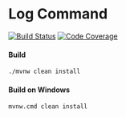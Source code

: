 # Log Command

[![Build Status][build-status-image]][build-status]
[![Code Coverage][code-coverage-image]][code-coverage]

#### Build
```bash
./mvnw clean install
```
#### Build on Windows
```bash
mvnw.cmd clean install
```

[build-status-image]: https://travis-ci.com/reaktivity/command-log.java.svg?branch=develop
[build-status]: https://travis-ci.com/reaktivity/command-log.java
[code-coverage-image]: https://codecov.io/gh/reaktivity/command-log.java/branch/develop/graph/badge.svg
[code-coverage]: https://codecov.io/gh/reaktivity/command-log.java

